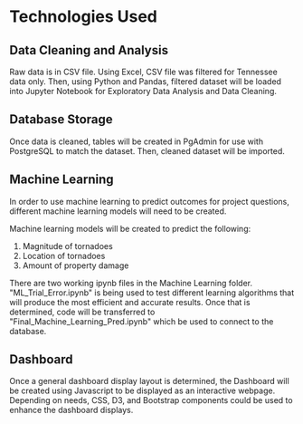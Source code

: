 # Technologies Used
## Data Cleaning and Analysis
Raw data is in CSV file.  Using Excel, CSV file was filtered for Tennessee data only.  Then, using Python and Pandas, filtered dataset will be loaded into Jupyter Notebook for Exploratory Data Analysis and Data Cleaning.

## Database Storage
Once data is cleaned, tables will be created in PgAdmin for use with PostgreSQL to match the dataset.  Then, cleaned dataset will be imported.

## Machine Learning
In order to use machine learning to predict outcomes for project questions, different machine learning models will need to be created.

Machine learning models will be created to predict the following:
1. Magnitude of tornadoes
2. Location of tornadoes
3. Amount of property damage

There are two working ipynb files in the Machine Learning folder.
"ML_Trial_Error.ipynb" is being used to test different learning algorithms that will produce the most efficient and accurate results.  Once that is determined, code will be transferred to "Final_Machine_Learning_Pred.ipynb" which be used to connect to the database.

## Dashboard
Once a general dashboard display layout is determined, the Dashboard will be created using Javascript to be displayed as an interactive webpage.  Depending on needs, CSS, D3, and Bootstrap components could be used to enhance the dashboard displays.